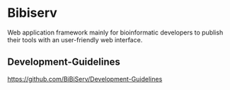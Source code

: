 # Bibiserv

Web application framework mainly for bioinformatic developers to publish their tools with an user-friendly web interface.

## Development-Guidelines

https://github.com/BiBiServ/Development-Guidelines

